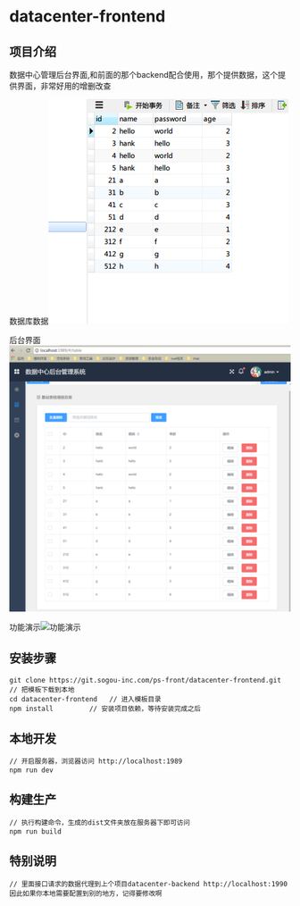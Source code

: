 # datacenter-frontend

## 项目介绍

数据中心管理后台界面,和前面的那个backend配合使用，那个提供数据，这个提供界面，非常好用的增删改查

数据库数据![数据库数据](./static/img/frontend-db.png)

后台界面![后台界面](./static/img/frontend-page.png)

功能演示![功能演示](./static/img/datacenter-page.gif)

## 安装步骤

	git clone https://git.sogou-inc.com/ps-front/datacenter-frontend.git    // 把模板下载到本地
	cd datacenter-frontend   // 进入模板目录
	npm install         // 安装项目依赖，等待安装完成之后

## 本地开发 

	// 开启服务器，浏览器访问 http://localhost:1989
	npm run dev

## 构建生产

	// 执行构建命令，生成的dist文件夹放在服务器下即可访问
	npm run build
	
## 特别说明
	// 里面接口请求的数据代理到上个项目datacenter-backend http://localhost:1990
	因此如果你本地需要配置到别的地方，记得要修改啊